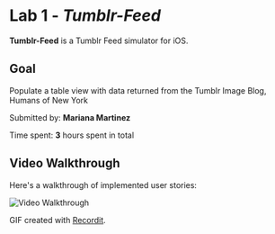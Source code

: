 # Lab 1 - *Tumblr-Feed*

**Tumblr-Feed** is a Tumblr Feed simulator for iOS.

## Goal

Populate a table view with data returned from the Tumblr Image Blog, Humans of New York

Submitted by: **Mariana Martinez**

Time spent: **3** hours spent in total

## Video Walkthrough

Here's a walkthrough of implemented user stories:

<img src='http://g.recordit.co/nn8mFKAncR.gif' title='Video Walkthrough' width='' alt='Video Walkthrough' />

GIF created with [Recordit](https://recordit.co/).
